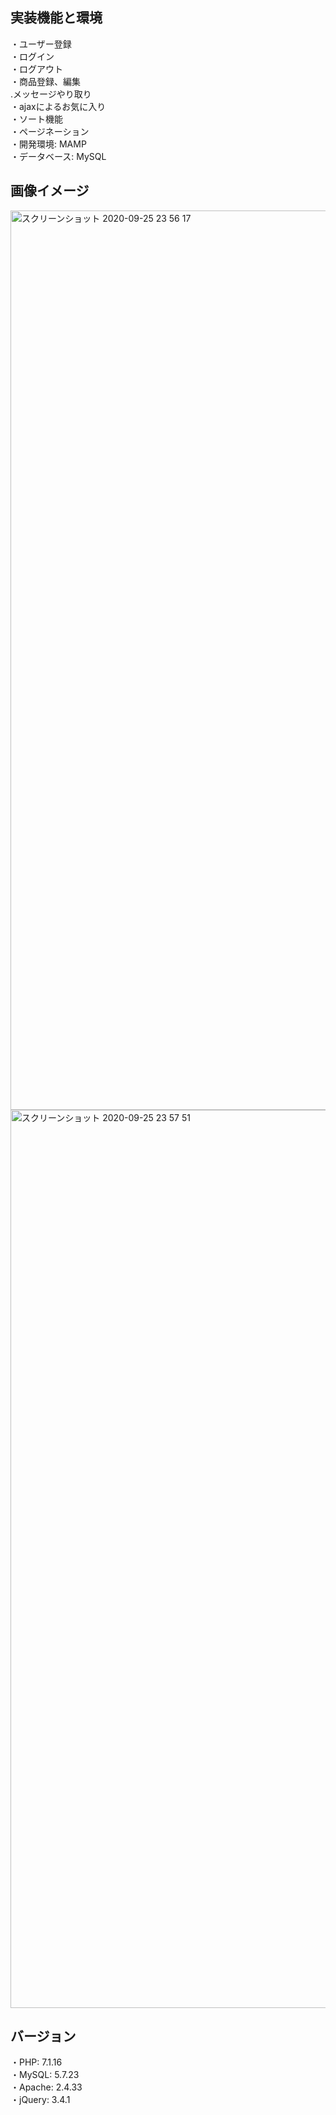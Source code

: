 ## 実装機能と環境

・ユーザー登録  
・ログイン  
・ログアウト  
・商品登録、編集  
.メッセージやり取り  
・ajaxによるお気に入り  
・ソート機能  
・ページネーション  
・開発環境: MAMP  
・データベース: MySQL  


## 画像イメージ

<img width="1439" alt="スクリーンショット 2020-09-25 23 56 17" src="https://user-images.githubusercontent.com/71754476/94282640-0523f100-ff8b-11ea-84c4-87479ca388c4.png">  
<img width="1437" alt="スクリーンショット 2020-09-25 23 57 51" src="https://user-images.githubusercontent.com/71754476/94282653-09e8a500-ff8b-11ea-8a6c-ad9dc73af1d6.png">

## バージョン

・PHP: 7.1.16  
・MySQL: 5.7.23  
・Apache: 2.4.33  
・jQuery: 3.4.1  

